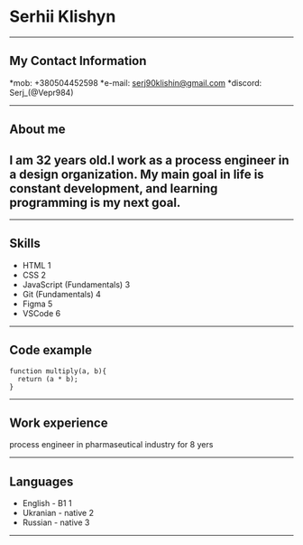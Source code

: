 # Serhii Klishyn

---

## **My Contact Information**

\*mob: +380504452598
\*e-mail: serj90klishin@gmail.com
\*discord: Serj\_(@Vepr984)

---

## **About me**

## I am 32 years old.I work as a process engineer in a design organization. My main goal in life is constant development, and learning programming is my next goal.

---

## **Skills**

- HTML 1
- CSS 2
- JavaScript (Fundamentals) 3
- Git (Fundamentals) 4
- Figma 5
- VSCode 6

---

## **Code example**

```
function multiply(a, b){
  return (a * b);
}
```

---

## **Work experience**

process engineer in pharmaseutical industry for 8 yers

---

## **Languages**

- English - B1 1
- Ukranian - native 2
- Russian - native 3

---
